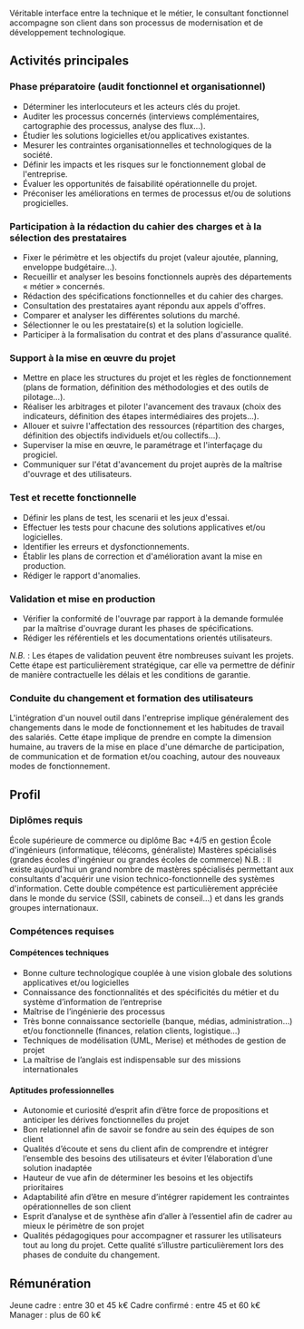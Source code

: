 Véritable interface entre la technique et le métier, le consultant fonctionnel accompagne son client dans son processus de modernisation et de développement technologique.

## Activités principales 

### Phase préparatoire (audit fonctionnel et organisationnel)

- Déterminer les interlocuteurs et les acteurs clés du projet.
- Auditer les processus concernés (interviews complémentaires, cartographie des processus, analyse des flux...).
- Étudier les solutions logicielles et/ou applicatives existantes.
- Mesurer les contraintes organisationnelles et technologiques de la société.
- Définir les impacts et les risques sur le fonctionnement global de l'entreprise.
- Évaluer les opportunités de faisabilité opérationnelle du projet.
- Préconiser les améliorations en termes de processus et/ou de solutions progicielles.

### Participation à la rédaction du cahier des charges et à la sélection des prestataires

- Fixer le périmètre et les objectifs du projet (valeur ajoutée, planning, enveloppe budgétaire...).
- Recueillir et analyser les besoins fonctionnels auprès des départements « métier » concernés.
- Rédaction des spécifications fonctionnelles et du cahier des charges.
- Consultation des prestataires ayant répondu aux appels d'offres.
- Comparer et analyser les différentes solutions du marché.
- Sélectionner le ou les prestataire(s) et la solution logicielle.
- Participer à la formalisation du contrat et des plans d'assurance qualité.

### Support à la mise en œuvre du projet

- Mettre en place les structures du projet et les règles de fonctionnement (plans de formation, définition des méthodologies et des outils de pilotage...).
- Réaliser les arbitrages et piloter l'avancement des travaux (choix des indicateurs, définition des étapes intermédiaires des projets...).
- Allouer et suivre l'affectation des ressources (répartition des charges, définition des objectifs individuels et/ou collectifs...).
- Superviser la mise en œuvre, le paramétrage et l'interfaçage du progiciel.
- Communiquer sur l'état d'avancement du projet auprès de la maîtrise d'ouvrage et des utilisateurs.

### Test et recette fonctionnelle

- Définir les plans de test, les scenarii et les jeux d'essai.
- Effectuer les tests pour chacune des solutions applicatives et/ou logicielles.
- Identifier les erreurs et dysfonctionnements.
- Établir les plans de correction et d'amélioration avant la mise en production.
- Rédiger le rapport d'anomalies.

### Validation et mise en production

- Vérifier la conformité de l'ouvrage par rapport à la demande formulée par la maîtrise d'ouvrage durant les phases de spécifications.
- Rédiger les référentiels et les documentations orientés utilisateurs.

*N.B.* : Les étapes de validation peuvent être nombreuses suivant les projets. Cette étape est particulièrement stratégique, car elle va permettre de définir de manière contractuelle les délais et les conditions de garantie.

### Conduite du changement et formation des utilisateurs

L'intégration d'un nouvel outil dans l'entreprise implique généralement des changements dans le mode de fonctionnement et les habitudes de travail des salariés. Cette étape implique de prendre en compte la dimension humaine, au travers de la mise en place d'une démarche de participation, de communication et de formation et/ou coaching, autour des nouveaux modes de fonctionnement.

## Profil

### Diplômes requis 

École supérieure de commerce ou diplôme Bac +4/5 en gestion
École d'ingénieurs (informatique, télécoms, généraliste)
Mastères spécialisés (grandes écoles d'ingénieur ou grandes écoles de commerce)
N.B. : Il existe aujourd'hui un grand nombre de mastères spécialisés permettant aux consultants d'acquérir une vision technico-fonctionnelle des systèmes d'information. Cette double compétence est particulièrement appréciée dans le monde du service (SSII, cabinets de conseil...) et dans les grands groupes internationaux.

### Compétences requises

#### Compétences techniques

- Bonne culture technologique couplée à une vision globale des solutions applicatives et/ou logicielles
- Connaissance des fonctionnalités et des spécificités du métier et du système d’information de l’entreprise
- Maîtrise de l’ingénierie des processus
- Très bonne connaissance sectorielle (banque, médias, administration…) et/ou fonctionnelle (finances, relation clients, logistique…)
- Techniques de modélisation (UML, Merise) et méthodes de gestion de projet
- La maîtrise de l’anglais est indispensable sur des missions internationales

#### Aptitudes professionnelles 

- Autonomie et curiosité d’esprit afin d’être force de propositions et anticiper les dérives fonctionnelles du projet
- Bon relationnel afin de savoir se fondre au sein des équipes de son client
- Qualités d’écoute et sens du client afin de comprendre et intégrer l’ensemble des besoins des utilisateurs et éviter l’élaboration d’une solution inadaptée
- Hauteur de vue afin de déterminer les besoins et les objectifs prioritaires
- Adaptabilité afin d’être en mesure d’intégrer rapidement les contraintes opérationnelles de son client
- Esprit d’analyse et de synthèse afin d’aller à l’essentiel afin de cadrer au mieux le périmètre de son projet
- Qualités pédagogiques pour accompagner et rassurer les utilisateurs tout au long du projet. Cette qualité s’illustre particulièrement lors des phases de conduite du changement.

## Rémunération

Jeune cadre : entre 30 et 45 k€
Cadre confirmé : entre 45 et 60 k€
Manager : plus de 60 k€